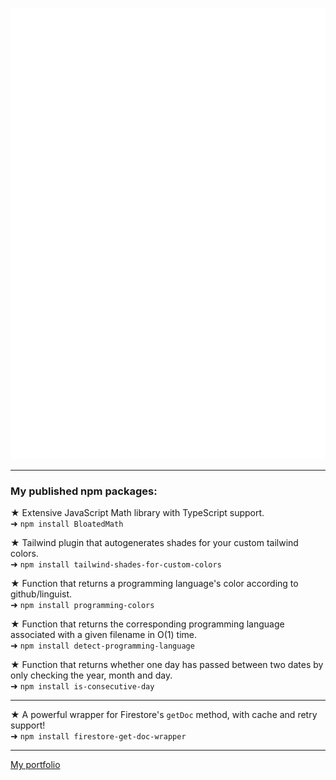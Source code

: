 ![Metrics](/github-metrics.svg)

<!-- [My developerlookup](https://developerlookup.com/LorenzoBloedow) -->
<hr />
<h3>My published npm packages:</h3>

★ Extensive JavaScript Math library with TypeScript support.</br>
➜ `npm install BloatedMath`

★ Tailwind plugin that autogenerates shades for your custom tailwind colors.</br>
➜ `npm install tailwind-shades-for-custom-colors`

★ Function that returns a programming language's color according to github/linguist.</br>
➜ `npm install programming-colors`

★ Function that returns the corresponding programming language associated with a given filename in O(1) time.</br>
➜ `npm install detect-programming-language`

★ Function that returns whether one day has passed between two dates by only checking the year, month and day.</br>
➜ `npm install is-consecutive-day`
<hr />

★ A powerful wrapper for Firestore's `getDoc` method, with cache and retry support!</br>
➜ `npm install firestore-get-doc-wrapper`
<hr />

<a href="https://lorenzobloedow.com">My portfolio</a>
